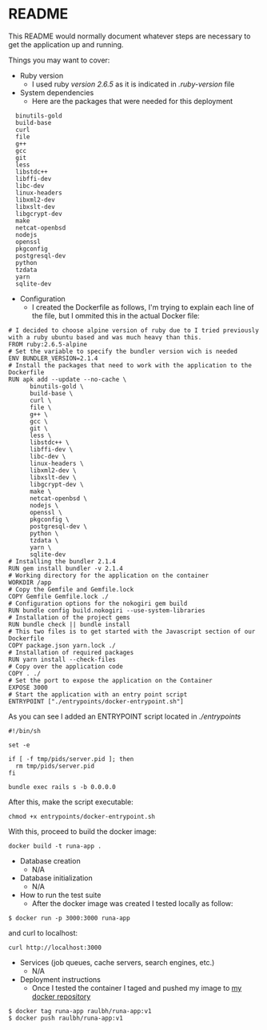 # README

This README would normally document whatever steps are necessary to get the
application up and running.

Things you may want to cover:

* Ruby version
  * I used ruby *version 2.6.5* as it is indicated in *.ruby-version* file
* System dependencies
  * Here are the packages that were needed for this deployment
```
  binutils-gold 
  build-base 
  curl 
  file 
  g++ 
  gcc 
  git 
  less 
  libstdc++
  libffi-dev 
  libc-dev 
  linux-headers
  libxml2-dev
  libxslt-dev 
  libgcrypt-dev 
  make 
  netcat-openbsd 
  nodejs 
  openssl 
  pkgconfig 
  postgresql-dev 
  python
  tzdata 
  yarn 
  sqlite-dev
```

* Configuration
  * I created the Dockerfile as follows, I'm trying to explain each line of the file, but I ommited this in the actual Docker file:
```
# I decided to choose alpine version of ruby due to I tried previously with a ruby ubuntu based and was much heavy than this.
FROM ruby:2.6.5-alpine
# Set the variable to specify the bundler version wich is needed
ENV BUNDLER_VERSION=2.1.4
# Install the packages that need to work with the application to the Dockerfile
RUN apk add --update --no-cache \
      binutils-gold \
      build-base \
      curl \
      file \
      g++ \
      gcc \
      git \
      less \
      libstdc++ \
      libffi-dev \
      libc-dev \
      linux-headers \
      libxml2-dev \
      libxslt-dev \
      libgcrypt-dev \
      make \
      netcat-openbsd \
      nodejs \
      openssl \
      pkgconfig \
      postgresql-dev \
      python \
      tzdata \
      yarn \
      sqlite-dev
# Installing the bundler 2.1.4
RUN gem install bundler -v 2.1.4
# Working directory for the application on the container
WORKDIR /app
# Copy the Gemfile and Gemfile.lock
COPY Gemfile Gemfile.lock ./
# Configuration options for the nokogiri gem build
RUN bundle config build.nokogiri --use-system-libraries
# Installation of the project gems
RUN bundle check || bundle install
# This two files is to get started with the Javascript section of our Dockerfile
COPY package.json yarn.lock ./
# Installation of required packages
RUN yarn install --check-files
# Copy over the application code
COPY . ./
# Set the port to expose the application on the Container
EXPOSE 3000
# Start the application with an entry point script
ENTRYPOINT ["./entrypoints/docker-entrypoint.sh"]
```
As you can see I added an ENTRYPOINT script located in *./entrypoints*
```
#!/bin/sh

set -e

if [ -f tmp/pids/server.pid ]; then
  rm tmp/pids/server.pid
fi

bundle exec rails s -b 0.0.0.0
```
After this, make the script executable:
```
chmod +x entrypoints/docker-entrypoint.sh
```

With this, proceed to build the docker image:
```
docker build -t runa-app .
```

* Database creation
  * N/A
* Database initialization
  * N/A
* How to run the test suite
  * After the docker image was created I tested locally as follow:
```
$ docker run -p 3000:3000 runa-app
```
and curl to localhost:
```
curl http://localhost:3000
```
* Services (job queues, cache servers, search engines, etc.)
  * N/A
* Deployment instructions
  * Once I tested the container I taged and pushed my image to [my docker repository](https://hub.docker.com/r/raulbh/runa-app "my docker repository")
```
$ docker tag runa-app raulbh/runa-app:v1
$ docker push raulbh/runa-app:v1
```
